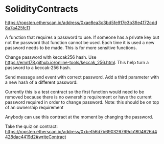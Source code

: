 # SolidityContracts

https://ropsten.etherscan.io/address/0xae8ea3c3bd5fe917e3b39e4172cdd8a7a425fc11

A function that requires a password to use. If someone has a private key but not the password that function cannot be used.
Each time it is used a new password needs to be made. This is for more sensitive functions.


Change password with keccak256 hash. Use https://emn178.github.io/online-tools/keccak_256.html. This help turn a password to a keccak-256 hash.

Send message and event with correct password. Add a third parameter with a new hash of a different password.

Currently this is a test contract so the first function would need to be removed because there is no ownership requirement or have the current password required in order to change password. Note: this should be on top of an ownership requirement

Anybody can use this contract at the moment by changing the password.

Take the quiz on contract: https://ropsten.etherscan.io/address/0xbef56d7b690326769cb1804626d4428dac4419d2#writeContract


